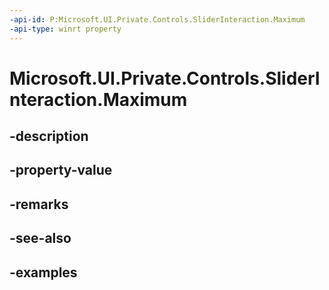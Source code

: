 ```yaml
---
-api-id: P:Microsoft.UI.Private.Controls.SliderInteraction.Maximum
-api-type: winrt property
---
```


# Microsoft.UI.Private.Controls.SliderInteraction.Maximum

<!--
public double Maximum { get; set; }
-->


## -description

## -property-value

## -remarks

## -see-also

## -examples



